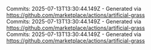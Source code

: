 Commits: 2025-07-13T13:30:44.149Z - Generated via https://github.com/marketplace/actions/artificial-grass
<br>
Commits: 2025-07-13T13:30:44.149Z - Generated via https://github.com/marketplace/actions/artificial-grass
<br>
Commits: 2025-07-13T13:30:44.149Z - Generated via https://github.com/marketplace/actions/artificial-grass
<br>
